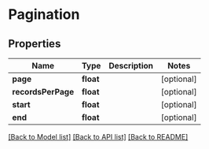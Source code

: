 # Pagination

## Properties
Name | Type | Description | Notes
------------ | ------------- | ------------- | -------------
**page** | **float** |  | [optional] 
**recordsPerPage** | **float** |  | [optional] 
**start** | **float** |  | [optional] 
**end** | **float** |  | [optional] 

[[Back to Model list]](../README.md#documentation-for-models) [[Back to API list]](../README.md#documentation-for-api-endpoints) [[Back to README]](../README.md)


